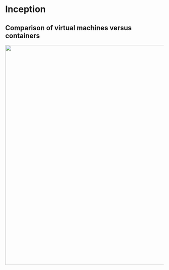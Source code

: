 # Inception

## Comparison of virtual machines versus containers


<p align="center" /p>
<img src="https://blogs.sap.com/wp-content/uploads/2018/06/Container_vs_VM.png" width="700">
